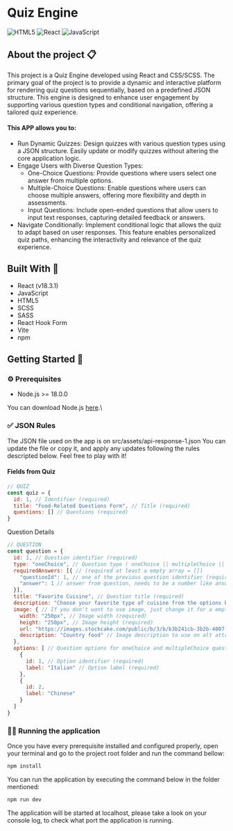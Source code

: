 # Quiz Engine

![HTML5](https://img.shields.io/badge/html5-%23E34F26.svg?style=for-the-badge&logo=html5&logoColor=white)
![React](https://img.shields.io/badge/react-%2320232a.svg?style=for-the-badge&logo=react&logoColor=%2361DAFB)
![JavaScript](https://img.shields.io/badge/javascript-%23323330.svg?style=for-the-badge&logo=javascript&logoColor=%23F7DF1E)

## About the project 📋

This project is a Quiz Engine developed using React and CSS/SCSS.
The primary goal of the project is to provide a dynamic and interactive platform for
rendering quiz questions sequentially, based on a predefined JSON structure. This engine is designed to enhance user engagement
by supporting various question types and conditional navigation, offering a tailored quiz experience.

#### This APP allows you to:
- Run Dynamic Quizzes: Design quizzes with various question types using a JSON structure. Easily update or modify quizzes without altering the core application logic.
- Engage Users with Diverse Question Types:
    - One-Choice Questions: Provide questions where users select one answer from multiple options.
    - Multiple-Choice Questions: Enable questions where users can choose multiple answers, offering more flexibility and depth in assessments.
    - Input Questions: Include open-ended questions that allow users to input text responses, capturing detailed feedback or answers.
- Navigate Conditionally: Implement conditional logic that allows the quiz to adapt based on user responses. This feature enables personalized quiz paths, enhancing the interactivity and relevance of the quiz experience.

## Built With 🔨

- React (v18.3.1)
- JavaScript
- HTML5
- SCSS
- SASS
- React Hook Form
- Vite
- npm

## Getting Started 🚀

### ⚙️ Prerequisites
- Node.js >= 18.0.0

You can download Node.js [here](https://nodejs.org/en).\

### ‍✅️ JSON Rules

The JSON file used on the app is on src/assets/api-response-1.json
You can update the file or copy it, and apply any updates following the rules descripted below.
Feel free to play with it!

#### Fields from Quiz 

```js
// QUIZ
const quiz = {
  id: 1, // Identifier (required)
  title: "Food-Related Questions Form", // Title (required)
  questions: [] // Questions (required)
}
```

Question Details

```js
// QUESTION
const question = {
  id: 1, // Question identifier (required)
  type: "oneChoice", // Question type ( oneChoice || multipleChoice || inputText )
  requiredAnswers: [{ // (required at least a empty array = [])
    "questionId": 1, // one of the previous question identifier (required)
    "answer": 1 // answer from question, needs to be a number like answerId from oneChoice or multipleChoice (required)
  }], 
  title: "Favorite Cuisine", // Question title (required)
  description: "Choose your favorite type of cuisine from the options below.", // Question description (required)
  image: { // If you don't want to use image, just change it for a empty object = {}
    width: "250px", // Image width (required)
    height: "250px", // Image height (required)
    url: "https://images.stockcake.com/public/b/3/b/b3b241cb-3b2b-4007-8f08-1b616570a2ea_large/street-food-vendor-stockcake.jpg", // Image URL (required)
    description: "Country food" // Image description to use on alt attribute (required)
  },
  options: [ // Question options for oneChoice and multipleChoice question types (required for oneChoice and multipleChoice Questions)
    {
      id: 1, // Option identifier (required)
      label: "Italian" // Option label (required)
    },
    {
      id: 2,
      label: "Chinese"
    }
  ]
}
```

### 🏃‍♂️ Running the application

Once you have every prerequisite installed and configured properly, open your terminal and go to the project root folder and run the command bellow:

```bash
npm install
```

You can run the application by executing the command below in the folder mentioned:

```bash
npm run dev
```

The application will be started at localhost, please take a look on your console log, to check what port the application is running.


